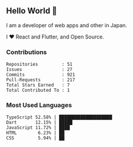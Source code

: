 ## Hello World 👋

I am a developer of web apps and other in Japan.

I ❤️ React and Flutter, and Open Source.

### Contributions

<!-- contributions start -->

    Repositories         : 51
    Issues               : 27
    Commits              : 921
    Pull-Requests        : 217
    Total Stars Earned   : 7
    Total Contributed To : 1

<!-- contributions end -->

### Most Used Languages

<!-- most-used-languages start -->

    TypeScript 52.58% | ████████████████████
    Dart       12.15% | █████
    JavaScript 11.72% | ████
    HTML        6.23% | ██
    CSS         5.94% | ██

<!-- most-used-languages end -->
